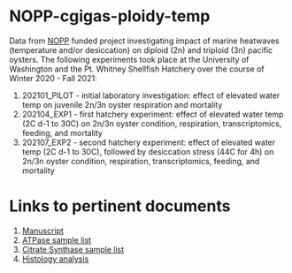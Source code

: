 # NOPP-cgigas-ploidy-temp

Data from [NOPP](https://www.nopp.org/) funded project investigating impact of marine heatwaves (temperature and/or desiccation) on diploid (2n) and triploid (3n) pacific oysters. 
The following experiments took place at the University of Washington and the Pt. Whitney Shellfish Hatchery over the course of Winter 2020 - Fall 2021:

1. 202101_PILOT - initial laboratory investigation: effect of elevated water temp on juvenile 2n/3n oyster respiration and mortality
2. 202104_EXP1 - first hatchery experiment: effect of elevated water temp (2C d-1 to 30C) on 2n/3n oyster condition, respiration, transcriptomics, feeding, and mortality
3. 202107_EXP2 -  second hatchery experiment: effect of elevated water temp (2C d-1 to 30C), followed by desiccation stress (44C for 4h) on 2n/3n oyster condition, respiration, transcriptomics, feeding, and mortality

# Links to pertinent documents
1. [Manuscript](https://docs.google.com/document/d/1XM3lNTzLySROcJbUl2UZN-uC9SWQNTkhkTfVNU8qeDs/edit)
2. [ATPase sample list](https://docs.google.com/spreadsheets/d/17wL7I8ovj4AsVIYA5RFf_NMKOkmUSy_QZiMd3CzPRlM/edit?usp=sharing)
3. [Citrate Synthase sample list](https://docs.google.com/spreadsheets/d/1_8vj1T2yd3Cd6FhpHUA-QPrzZVGvqAXz1wseTCH7Ihw/edit?usp=sharing)
4. [Histology analysis](https://github.com/RobertsLab/resources/issues/1308)
